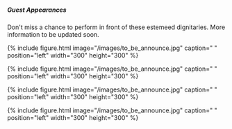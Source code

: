 ##### Guest Appearances 

Don't miss a chance to perform in front of these estemeed dignitaries. More information to be updated soon.

{% include figure.html image="/images/to_be_announce.jpg" caption=" " position="left" width="300" height="300" %}


{% include figure.html image="/images/to_be_announce.jpg" caption=" " position="left" width="300" height="300" %}


{% include figure.html image="/images/to_be_announce.jpg" caption=" " position="left" width="300" height="300" %}


{% include figure.html image="/images/to_be_announce.jpg" caption=" " position="left" width="300" height="300" %}

